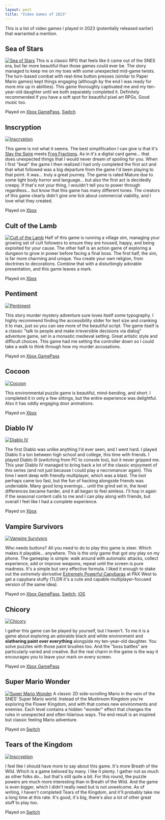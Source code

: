 ```yaml
---
layout: post
title: "Video Games of 2023"
---
```

This is a list of video games I played in 2023 (potentially released earlier) that warranted a mention. 

## Sea of Stars
[![Sea of Stars](/media/posts/sea-of-stars.png)](https://seaofstarsgame.co/)
This is a classic RPG that feels like it came out of the SNES era, but far more beautiful than those games could ever be. The story managed to keep me on my toes with some unexpected mid-game twists. The turn-based combat with real-time button presses (similar to Paper Mario games) kept things engaging (although by the end I was ready for more mix up in abilities). This game thoroughly captivated me and my ten-year-old daughter until we both separately completed it. Definitely recommended if you have a soft spot for beautiful pixel art RPGs. Good music too.

<p class="playLine"><span class='playIcon xbox'></span><span class='playIcon switch'></span>Played on <a href="https://www.xbox.com/en-us/games/store/sea-of-stars/9NLLTTJZH40L">Xbox GamePass</a>, <a href="https://www.nintendo.com/us/store/products/sea-of-stars-switch/">Switch</a></p>


## Inscryption
[![Inscryption](/media/posts/inscryption.jpg)](https://www.inscryption.com)

This game is not what it seems. The best simplification I can give is that it's [Slay the Spire](https://www.megacrit.com/) meets [Frog Fractions](http://twinbeard.com/frog-fractions/). As in it's a digital card game… that does unexpected things that I would never dream of spoiling for you. When I first "beat" the game I then realized I had only completed the first act and that what followed was a big departure from the game I'd been playing to that point. It was… truly a great journey. The game is rated Mature due to some light body horror and language… but also the first act is decidedly creepy. If that's not your thing, I wouldn't tell you to power through regardless… but know that this game has many different tones. The creators of this game clearly didn't give one lick about commercial viability, and I love what they created.

<p class="playLine"><span class='playIcon xbox'></span>Played on <a href="https://www.xbox.com/en-US/games/store/inscryption/9p8nstdmz11p">Xbox</a></p>


## Cult of the Lamb
[![Cult of the Lamb](/media/posts/cult-of-the-lamb.png)](https://www.cultofthelamb.com/)
Half of this game is running a village sim, managing your growing set of cult followers to ensure they are housed, happy, and being exploited for your cause. The other half is an action game of exploring a dungeon to grow in power before facing a final boss. The first half, the sim, is far more charming and unique. You create your own religion, from doctrines to decorations. Combine that with a disturbingly adorable presentation, and this game leaves a mark.

<p class="playLine"><span class='playIcon xbox'></span>Played on <a href="https://www.xbox.com/en-us/games/store/cult-of-the-lamb/9pnlpmp1ggh5">Xbox</a></p>


## Pentiment
[![Pentiment](/media/posts/pentiment.jpg)](https://pentiment.obsidian.net/)

This story murder mystery adventure sure loves itself some typography. I highly recommend finding the accessibility slider for text size and cranking it to max, just so you can see more of the beautiful script. The game itself is a classic "talk to people and make irreversible decisions via dialog" adventure game, set in a monastic medieval setting. Great artistic style and difficult choices. This game had me setting the controller down so I could take a walk to think through how my murder accusations.

<p class="playLine"><span class='playIcon xbox'></span>Played on <a href="https://www.xbox.com/en-US/games/pentiment">Xbox GamePass</a></p>


## Cocoon
[![Cocoon](/media/posts/cocoon.jpg)](https://annapurnainteractive.com/en/games/cocoon)

This environmental puzzle game is beautiful, mind-bending, and short. I completed it in only a few sittings, but the entire experience was delightful. Also it has oddly engaging door animations.

<p class="playLine"><span class='playIcon xbox'></span>Played on <a href="https://www.xbox.com/en-us/games/store/cocoon/9n3fps4ldhcr">Xbox</a></p>


## Diablo IV
[![Diablo IV](/media/posts/diablo-iv.png)](https://diablo4.blizzard.com/en-us/)

The first Diablo was unlike anything I'd ever seen, and I went hard. I played Diablo II a ton between high school and college, this time with friends. I played Diablo III (switching from PC to console too), but it never gripped me. This year Diablo IV managed to bring back a lot of the classic enjoyment of this series (and not just because I could play a necromancer again). This time I went deep with friendly multiplayer, which was a blast. The loot perhaps came too fast, but the fun of hacking alongside friends was undeniable. Many good long evenings… until the grind set in, the level differences became harder, and it all began to feel aimless. I'll hop in again if the seasonal content calls to me and I can play along with friends, but overall I feel like I had a complete experience.

<p class="playLine"><span class='playIcon xbox'></span>Played on <a href="https://www.xbox.com/en-US/games/diablo-iv">Xbox</a></p>


## Vampire Survivors
[![Vampire Survivors](/media/posts/vampire-survivors.png)](https://poncle.itch.io/vampire-survivors)

Who needs buttons? All you need to do to play this game is steer. Which makes it playable… anywhere. This is the only game that got _any_ play on my phone. The gameplay is simple: walk around with automatic attacks, collect experience, add or improve weapons, repeat until the screen is pure madness. It's a simple but very effective formula. I liked it enough to stake out the _extremely derivative_ [Extremely Powerful Capybaras](https://studiobravarda.com/extremely-powerful-capybaras-en) at PAX West to get a capybara stuffy (TLDR it's a cute and capable multiplayer-focused version of the same idea).

<p class="playLine"><span class='playIcon xbox'></span><span class='playIcon switch'></span><span class='playIcon ios'></span>Played on <a href="https://www.xbox.com/en-us/games/store/vampire-survivors/9pd5bm2z8c4l">Xbox GamePass</a>, <a href="https://www.nintendo.com/us/store/products/vampire-survivors-switch/">Switch</a>, <a href="https://apps.apple.com/us/app/vampire-survivors/id6444525702">iOS</a></p>


## Chicory
[![Chicory](/media/posts/chicory.png)](https://chicorygame.com/)

I gather this game can be played by yourself, but I haven't. To me it is a game about exploring an adorable black and white environment and __slathering paint over everything__ alongside my ten-year-old daughter. You solve puzzles with those paint brushes too. And the "boss battles" are particularly varied and creative. But the real charm in the game is the way it encourages you to leave your mark on every screen.

<p class="playLine"><span class='playIcon xbox'></span>Played on <a href="https://www.xbox.com/en-US/games/store/chicory-a-colorful-tale/9PFGQGC0XWLV">Xbox GamePass</a></p>


## Super Mario Wonder
[![Super Mario Wonder](/media/posts/super-mario-wonder.png)](https://supermariobroswonder.nintendo.com/)
A classic 2D side-scrolling Mario in the vein of the SNES' Super Mario world. Instead of the Mushroom Kingdom you're exploring the Flower Kingdom, and with that comes new environments and enemies. Each level contains a hidden "wonder" effect that changes the rules in unexpected and often hilarious ways. The end result is an inspired but classic feeling Mario adventure.

<p class="playLine"><span class='playIcon switch'></span>Played on <a href="https://www.nintendo.com/us/store/products/super-mario-bros-wonder-switch/">Switch</a></p>


## Tears of the Kingdom
[![Inscryption](/media/posts/tears-of-the-kingdom.jpg)](https://www.nintendo.com/us/store/products/the-legend-of-zelda-tears-of-the-kingdom-switch/)

I feel like I should have more to say about this game. It's more Breath of the Wild. Which is a game beloved by many. I like it plenty. I gather not as much as other folks do… but that's still quite a bit. For this round, the puzzle powers are much more interesting than in Breath of the Wild. And the game is even bigger, which I didn't really need but is not unwelcome. As of writing, I haven't completed Tears of the Kingdom, and it'll probably take me a long time at this rate. It's good, it's big, there's also a lot of other great stuff to play too.

<p class="playLine"><span class='playIcon switch'></span>Played on <a href="https://www.nintendo.com/us/store/products/the-legend-of-zelda-tears-of-the-kingdom-switch/">Switch</a></p>